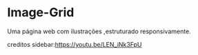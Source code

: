 # Image-Grid
Uma página web com ilustrações ,estruturado responsivamente.

creditos sidebar:https://youtu.be/LEN_iNk3FpU
